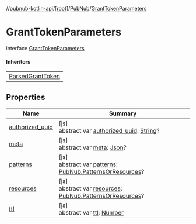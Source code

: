//[pubnub-kotlin-api](../../../../index.md)/[[root]](../../index.md)/[PubNub](../index.md)/[GrantTokenParameters](index.md)

# GrantTokenParameters

interface [GrantTokenParameters](index.md)

#### Inheritors

| |
|---|
| [ParsedGrantToken](../-parsed-grant-token/index.md) |

## Properties

| Name | Summary |
|---|---|
| [authorized_uuid](authorized_uuid.md) | [js]<br>abstract var [authorized_uuid](authorized_uuid.md): [String](https://kotlinlang.org/api/core/kotlin-stdlib/kotlin/-string/index.html)? |
| [meta](meta.md) | [js]<br>abstract var [meta](meta.md): [Json](https://kotlinlang.org/api/core/kotlin-stdlib/kotlin.js/-json/index.html)? |
| [patterns](patterns.md) | [js]<br>abstract var [patterns](patterns.md): [PubNub.PatternsOrResources](../-patterns-or-resources/index.md)? |
| [resources](resources.md) | [js]<br>abstract var [resources](resources.md): [PubNub.PatternsOrResources](../-patterns-or-resources/index.md)? |
| [ttl](ttl.md) | [js]<br>abstract var [ttl](ttl.md): [Number](https://kotlinlang.org/api/core/kotlin-stdlib/kotlin/-number/index.html) |
